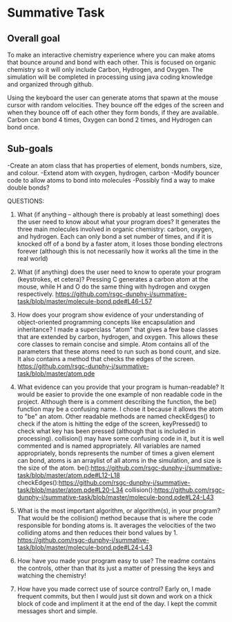 # Summative Task

## Overall goal

To make an interactive chemistry experience where you can make atoms that bounce around and bond with each other. This is focused on organic chemistry so it will only include Carbon, Hydrogen, and Oxygen.
The simulation will be completed in processing using java coding knowledge and organized through github. 

Using the keyboard the user can generate atoms that spawn at the mouse cursor with random velocities. They bounce off the edges of the screen and when they bounce off of each other they form bonds, if they are available. Carbon can bond 4 times, Oxygen can bond 2 times, and Hydrogen can bond once.

## Sub-goals

-Create an atom class that has properties of element, bonds numbers, size, and colour.
-Extend atom with oxygen, hydrogen, carbon
-Modify bouncer code to allow atoms to bond into molecules
-Possibly find a way to make double bonds?

QUESTIONS:

1. What (if anything – although there is probably at least something) does the user need to know about what your program does?
It generates the three main molecules involved in organic chemistry: carbon, oxygen, and hydrogen. Each can only bond a set number of times, and if it is knocked off of a bond by a faster atom, it loses those bonding electrons forever (although this is not necessarily how it works all the time in the real world)

2. What (if anything) does the user need to know to operate your program (keystrokes, et cetera)?
Pressing C generates a carbon atom at the mouse, while H and O do the same thing with hydrogen and oxygen respectively.
https://github.com/rsgc-dunphy-j/summative-task/blob/master/molecule-bond.pde#L46-L57

3. How does your program show evidence of your understanding of object-oriented programming concepts like encapsulation and inheritance?
I made a superclass "atom" that gives a few base classes that are extended by carbon, hydrogen, and oxygen. This allows these core classes to remain concise and simple. Atom contains all of the parameters that these atoms need to run such as bond count, and size. It also contains a method that checks the edges of the screen.
https://github.com/rsgc-dunphy-j/summative-task/blob/master/atom.pde

4. What evidence can you provide that your program is human-readable?
It would be easier to provide the one example of non readable code in the project. Although there is a comment describing the function, the be() function may be a confusing name. I chose it because it allows the atom to "be" an atom. Other readable methods are named checkEdges() to check if the atom is hitting the edge of the screen, keyPressed() to check what key has been pressed (although that is included in processing). collision() may have some confusing code in it, but it is well commented and is named appropriately. All variables are named appropriately, bonds represents the number of times a given element can bond, atoms is an arraylist of all atoms in the simulation, and size is the size of the atom. 
be():https://github.com/rsgc-dunphy-j/summative-task/blob/master/atom.pde#L12-L18
checkEdges():https://github.com/rsgc-dunphy-j/summative-task/blob/master/atom.pde#L20-L34
collision():https://github.com/rsgc-dunphy-j/summative-task/blob/master/molecule-bond.pde#L24-L43

5. What is the most important algorithm, or algorithm(s), in your program?
That would be the collision() method because that is where the code responsible for bonding atoms is. It averages the velocities of the two colliding atoms and then reduces their bond values by 1.
https://github.com/rsgc-dunphy-j/summative-task/blob/master/molecule-bond.pde#L24-L43

6. How have you made your program easy to use?
The readme contains the controls, other than that its just a matter of pressing the keys and watching the chemistry!

7. How have you made correct use of source control?
Early on, I made frequent commits, but then I would just sit down and work on a thick block of code and impliment it at the end of the day. I kept the commit messages short and simple.
